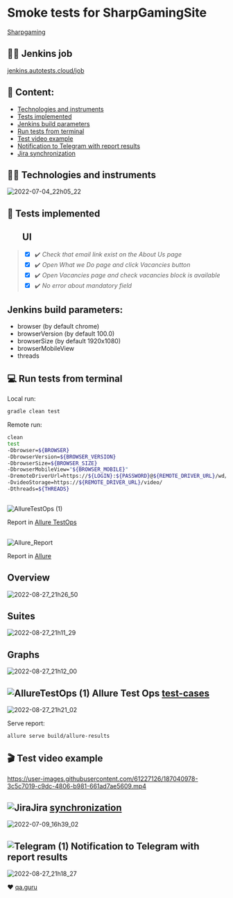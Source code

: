 # Smoke tests for SharpGamingSite
<a target="_blank" href="https://www.sharpgaming.com/">Sharpgaming</a>


## :mechanic: Jenkins job
<a target="_blank" href="https://jenkins.autotests.cloud/job/SharpGamingSmokeTests/">jenkins.autotests.cloud/job</a>


## :blue_book: Content:

- [ Technologies and instruments](Technologies-and-instruments)
- [Tests implemented](Tests-implemented)
- [Jenkins build parameters](Jenkins-build-parameters)
- [Run tests from terminal](Run-tests-from-terminal)
- [Test video example](Test-video-example)
- [Notification to Telegram with report results](Notification-to-Telegram-with-report-results)
- [Jira synchronization](Jira-synchronization)
                                                               
## :technologist: Technologies and instruments
![2022-07-04_22h05_22](https://user-images.githubusercontent.com/61227126/177201975-cc177a1e-8876-46c8-9113-a67d08583a55.png)

## :bookmark_tabs: Tests implemented

## &nbsp;&nbsp;&nbsp;&nbsp;&nbsp;&nbsp; UI

> - [x] :heavy_check_mark: *Check that email link exist on the About Us page*
> - [x] :heavy_check_mark: *Open What we Do page and click Vacancies button*
> - [x] :heavy_check_mark: *Open Vacancies page and check vacancies block is available*
> - [x] :heavy_check_mark: *No error about mandatory field*

## Jenkins build parameters:

- browser (by default chrome)
- browserVersion (by default 100.0)
- browserSize (by default 1920x1080)
- browserMobileView
- threads

## :computer: Run tests from terminal

Local run:
```bash
gradle clean test
```

Remote run:
```bash
clean
test
-Dbrowser=${BROWSER}
-DbrowserVersion=${BROWSER_VERSION}
-DbrowserSize=${BROWSER_SIZE}
-DbrowserMobileView="${BROWSER_MOBILE}"
-DremoteDriverUrl=https://${LOGIN}:${PASSWORD}@${REMOTE_DRIVER_URL}/wd/hub/
-DvideoStorage=https://${REMOTE_DRIVER_URL}/video/
-Dthreads=${THREADS}
```

##
![AllureTestOps (1)](https://user-images.githubusercontent.com/61227126/178105147-0d813199-d937-436f-afcb-2f80e941ccaf.png)
<p></a> Report in <a target="_blank" href="https://allure.autotests.cloud/launch/15462">Allure TestOps</a><p>
 
##
![Allure_Report](https://user-images.githubusercontent.com/61227126/178105175-54c2a093-f0f3-4212-bcc7-2343399d33ba.png)
<p></a> Report in <a target="_blank" href="https://jenkins.autotests.cloud/job/SharpGamingSmokeTests/5/allure/">Allure</a><p>

## Overview
![2022-08-27_21h26_50](https://user-images.githubusercontent.com/61227126/187041308-0abc16c8-9fee-4a38-8de9-cb6413e48bd2.png)

## Suites
![2022-08-27_21h11_29](https://user-images.githubusercontent.com/61227126/187040788-f4dd845a-8fc1-4f1d-acba-f056aa946eeb.png)

## Graphs
![2022-08-27_21h12_00](https://user-images.githubusercontent.com/61227126/187040813-7b974f4f-3e00-44d8-b343-12bde18350aa.png)
  
## ![AllureTestOps (1)](https://user-images.githubusercontent.com/61227126/177992986-b5498dfb-8e67-4e40-a355-afb590f616a8.png) Allure Test Ops [test-cases](https://allure.autotests.cloud/project/1431/test-cases/10912?treeId=0)
![2022-08-27_21h21_02](https://user-images.githubusercontent.com/61227126/187041223-7a86c458-ddda-4f54-91d0-9e67561381be.png)


Serve report:
```bash
allure serve build/allure-results
```

## :clapper: Test video example
https://user-images.githubusercontent.com/61227126/187040978-3c5c7019-c9dc-4806-b981-661ad7ae5609.mp4

## ![Jira](https://user-images.githubusercontent.com/61227126/178106099-be57c5c7-810a-44bd-b6b4-0e5c3d77b1c6.png)Jira [synchronization](https://jira.autotests.cloud/browse/AUTO-1198)
![2022-07-09_16h39_02](https://user-images.githubusercontent.com/61227126/178106136-55f87a17-0370-4c8d-8232-6ab8689e10c4.png)

## ![Telegram (1)](https://user-images.githubusercontent.com/61227126/177992751-b5d98d08-29ee-4f20-98ff-8cbacdba530c.png) Notification to Telegram with report results 
![2022-08-27_21h18_27](https://user-images.githubusercontent.com/61227126/187041028-d1dd6b3b-4b98-426d-a98b-436f9e4a73a1.png)

  
:heart: <a target="_blank" href="https://qa.guru">qa.guru</a><br/>
